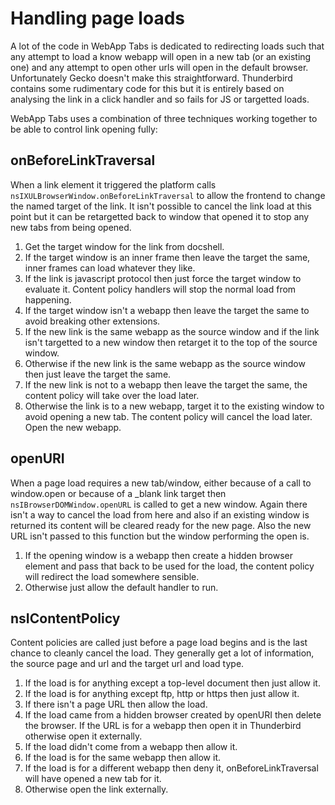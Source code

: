 Handling page loads
===================

A lot of the code in WebApp Tabs is dedicated to redirecting loads such that
any attempt to load a know webapp will open in a new tab (or an existing one)
and any attempt to open other urls will open in the default browser.
Unfortunately Gecko doesn't make this straightforward. Thunderbird contains
some rudimentary code for this but it is entirely based on analysing the link
in a click handler and so fails for JS or targetted loads.

WebApp Tabs uses a combination of three techniques working together to be
able to control link opening fully:

onBeforeLinkTraversal
---------------------

When a link element it triggered the platform calls
`nsIXULBrowserWindow.onBeforeLinkTraversal` to allow the frontend to change the
named target of the link. It isn't possible to cancel the link load at this
point but it can be retargetted back to window that opened it to stop any
new tabs from being opened.

1.  Get the target window for the link from docshell.
2.  If the target window is an inner frame then leave the target the same, inner
    frames can load whatever they like.
3.  If the link is javascript protocol then just force the target window to
    evaluate it. Content policy handlers will stop the normal load from
    happening.
3.  If the target window isn't a webapp then leave the target the same to avoid
    breaking other extensions.
4.  If the new link is the same webapp as the source window and if the link isn't
    targetted to a new window then retarget it to the top of the source window.
5.  Otherwise if the new link is the same webapp as the source window then just
    leave the target the same.
6.  If the new link is not to a webapp then leave the target the same, the
    content policy will take over the load later.
7.  Otherwise the link is to a new webapp, target it to the existing window to
    avoid opening a new tab. The content policy will cancel the load later.
    Open the new webapp.

openURI
-------

When a page load requires a new tab/window, either because of a call to
window.open or because of a _blank link target then `nsIBrowserDOMWindow.openURL`
is called to get a new window. Again there isn't a way to cancel the load from
here and also if an existing window is returned its content will be cleared
ready for the new page. Also the new URL isn't passed to this function but the
window performing the open is.

1.  If the opening window is a webapp then create a hidden browser element and
    pass that back to be used for the load, the content policy will redirect
    the load somewhere sensible.
2.  Otherwise just allow the default handler to run.

nsIContentPolicy
----------------

Content policies are called just before a page load begins and is the last
chance to cleanly cancel the load. They generally get a lot of information, the
source page and url and the target url and load type.

1.  If the load is for anything except a top-level document then just allow it.
2.  If the load is for anything except ftp, http or https then just allow it.
3.  If there isn't a page URL then allow the load.
4.  If the load came from a hidden browser created by openURI then delete the
    browser. If the URL is for a webapp then open it in Thunderbird otherwise
    open it externally.
5.  If the load didn't come from a webapp then allow it.
6.  If the load is for the same webapp then allow it.
7.  If the load is for a different webapp then deny it, onBeforeLinkTraversal
    will have opened a new tab for it.
8.  Otherwise open the link externally.
